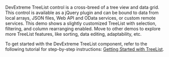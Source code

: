 DevExtreme TreeList control is a cross-breed of a tree view and data grid. This control is available as a jQuery plugin and can be bound to data from local arrays, JSON files, Web API and OData services, or custom remote services. This demo shows a slightly customized TreeList with selection, filtering, and column rearranging enabled. Move to other demos to explore more TreeList features, like sorting, data editing, adaptability, etc.

To get started with the DevExtreme TreeList component, refer to the following tutorial for step-by-step instructions: [Getting Started with TreeList](/Documentation/Guide/UI_Components/TreeList/Getting_Started_with_TreeList/).
<!--split-->
